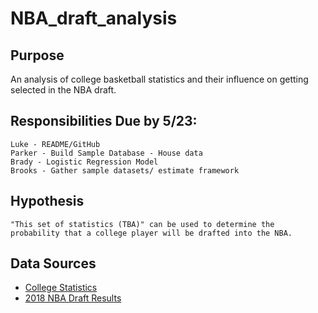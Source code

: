 # NBA_draft_analysis

## Purpose
An analysis of college basketball statistics and their influence on getting selected in the NBA draft.

## Responsibilities Due by 5/23:
    Luke - README/GitHub
    Parker - Build Sample Database - House data
    Brady - Logistic Regression Model
    Brooks - Gather sample datasets/ estimate framework

## Hypothesis
    "This set of statistics (TBA)" can be used to determine the probability that a college player will be drafted into the NBA.

## Data Sources
- [College Statistics](https://basketball.realgm.com/ncaa/stats/2018/Averages/Qualified/All/Season/All/points/desc/1/)
- [2018 NBA Draft Results](https://www.basketball-reference.com/draft/NBA_2018.html)